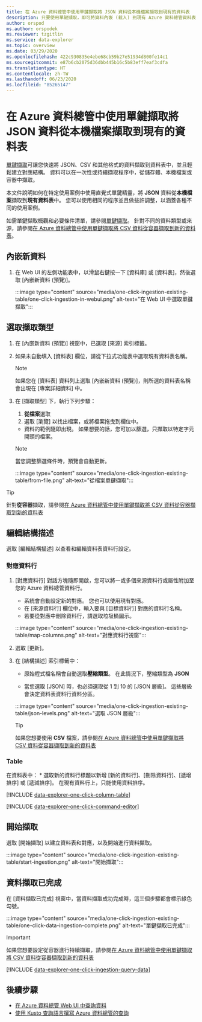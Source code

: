 ```yaml
---
title: 在 Azure 資料總管中使用單鍵擷取將 JSON 資料從本機檔案擷取到現有的資料表
description: 只要使用單鍵擷取，即可將資料內嵌 (載入) 到現有 Azure 資料總管資料表。
author: orspod
ms.author: orspodek
ms.reviewer: tzgitlin
ms.service: data-explorer
ms.topic: overview
ms.date: 03/29/2020
ms.openlocfilehash: 422c930835e4ebe68cb59b27e51934d800fe14c1
ms.sourcegitcommit: e87b6cb2075d36dbb445b16c5b83eff7eaf3cdfa
ms.translationtype: HT
ms.contentlocale: zh-TW
ms.lasthandoff: 06/23/2020
ms.locfileid: "85265147"
---
```

# <a name="use-one-click-ingestion-to-ingest-json-data-from-a-local-file-to-an-existing-table-in-azure-data-explorer"></a>在 Azure 資料總管中使用單鍵擷取將 JSON 資料從本機檔案擷取到現有的資料表

[單鍵擷取](ingest-data-one-click.md)可讓您快速將 JSON、CSV 和其他格式的資料擷取到資料表中，並且輕鬆建立對應結構。 資料可以在一次性或持續擷取程序中，從儲存體、本機檔案或容器中擷取。  

本文件說明如何在特定使用案例中使用直覺式單鍵精靈，將 **JSON** 資料從**本機檔案**擷取到**現有資料表**中。 您可以使用相同的程序並且做些許調整，以涵蓋各種不同的使用案例。

如需單鍵擷取概觀和必要條件清單，請參閱[單鍵擷取](ingest-data-one-click.md)。
針對不同的資料類型或來源，請參閱[在 Azure 資料總管中使用單鍵擷取將 CSV 資料從容器擷取到新的資料表](one-click-ingestion-new-table.md)。

## <a name="ingest-new-data"></a>內嵌新資料

1. 在 Web UI 的左側功能表中，以滑鼠右鍵按一下 [資料庫] 或 [資料表]，然後選取 [內嵌新資料 (預覽)]。

    :::image type="content" source="media/one-click-ingestion-existing-table/one-click-ingestion-in-webui.png" alt-text="在 Web UI 中選取單鍵擷取":::
 
## <a name="select-an-ingestion-type"></a>選取擷取類型

1. 在 [內嵌新資料 (預覽)] 視窗中，已選取 [來源] 索引標籤。

1. 如果未自動填入 [資料表] 欄位，請從下拉式功能表中選取現有資料表名稱。

    > [!NOTE]
    > 如果您在 [資料表] 資料列上選取 [內嵌新資料 (預覽)]，則所選的資料表名稱會出現在 [專案詳細資料] 中。

1. 在 [擷取類型] 下，執行下列步驟：

   1. **從檔案**選取  
   1. 選取 [瀏覽] 以找出檔案，或將檔案拖曳到欄位中。
    * 資料的範例隨即出現。 如果想要的話，您可加以篩選，只擷取以特定字元開頭的檔案。 
    >[!NOTE] 
    >當您調整篩選條件時，預覽會自動更新。
  
      :::image type="content" source="media/one-click-ingestion-existing-table/from-file.png" alt-text="從檔案單鍵擷取":::

 > [!TIP]
 > 針對**從容器**擷取，請參閱[在 Azure 資料總管中使用單鍵擷取將 CSV 資料從容器擷取到新的資料表](one-click-ingestion-new-table.md#select-an-ingestion-type)

## <a name="edit-the-schema"></a>編輯結構描述

選取 [編輯結構描述] 以查看和編輯資料表資料行設定。

### <a name="map-columns"></a>對應資料行 

1. [對應資料行] 對話方塊隨即開啟，您可以將一或多個來源資料行或屬性附加至您的 Azure 資料總管資料行。
    * 系統會自動設定新的對應。 您也可以使用現有對應。 
    * 在 [來源資料行] 欄位中，輸入要與 [目標資料行] 對應的資料行名稱。
    * 若要從對應中刪除資料行，請選取垃圾桶圖示。

    :::image type="content" source="media/one-click-ingestion-existing-table/map-columns.png" alt-text="對應資料行視窗"::: 
    
1. 選取 [更新]。
1. 在 [結構描述] 索引標籤中：
    * 原始程式檔名稱會自動選取**壓縮類型**。 在此情況下，壓縮類型為 **JSON**
        
    * 當您選取 [JSON] 時，也必須選取從 1 到 10 的 [JSON 層級]。 這些層級會決定資料表資料行資料分區。

    :::image type="content" source="media/one-click-ingestion-existing-table/json-levels.png" alt-text="選取 JSON 層級":::
    
    > [!TIP]
    > 如果您想要使用 **CSV** 檔案，請參閱[在 Azure 資料總管中使用單鍵擷取將 CSV 資料從容器擷取到新的資料表](one-click-ingestion-new-table.md#edit-the-schema)

### <a name="table"></a>Table 

在資料表中： 
    * 選取新的資料行標題以新增 [新的資料行]、[刪除資料行]、[遞增排序] 或 [遞減排序]。 在現有資料行上，只能使用資料排序。

[!INCLUDE [data-explorer-one-click-column-table](includes/data-explorer-one-click-column-table.md)]

[!INCLUDE [data-explorer-one-click-command-editor](includes/data-explorer-one-click-command-editor.md)]

## <a name="start-ingestion"></a>開始擷取

選取 [開始擷取] 以建立資料表和對應，以及開始進行資料擷取。

:::image type="content" source="media/one-click-ingestion-existing-table/start-ingestion.png" alt-text="開始擷取":::

## <a name="data-ingestion-completed"></a>資料擷取已完成

在 [資料擷取已完成] 視窗中，當資料擷取成功完成時，這三個步驟都會標示綠色勾號。

:::image type="content" source="media/one-click-ingestion-existing-table/one-click-data-ingestion-complete.png" alt-text="單鍵擷取已完成":::

> [!IMPORTANT]
> 如果您想要設定從容器進行持續擷取，請參閱[在 Azure 資料總管中使用單鍵擷取將 CSV 資料從容器擷取到新的資料表](one-click-ingestion-new-table.md#continuous-ingestion---container-only)

[!INCLUDE [data-explorer-one-click-ingestion-query-data](includes/data-explorer-one-click-ingestion-query-data.md)]

## <a name="next-steps"></a>後續步驟

* [在 Azure 資料總管 Web UI 中查詢資料](web-query-data.md)
* [使用 Kusto 查詢語言撰寫 Azure 資料總管的查詢](write-queries.md)
